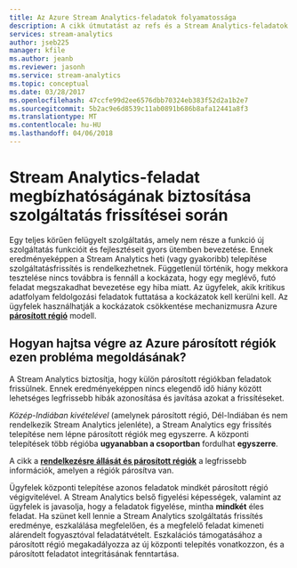 ```yaml
---
title: Az Azure Stream Analytics-feladatok folyamatossága
description: A cikk útmutatást az refs és a Stream Analytics-feladatok frissítése.
services: stream-analytics
author: jseb225
manager: kfile
ms.author: jeanb
ms.reviewer: jasonh
ms.service: stream-analytics
ms.topic: conceptual
ms.date: 03/28/2017
ms.openlocfilehash: 47ccfe99d2ee6576dbb70324eb383f52d2a1b2e7
ms.sourcegitcommit: 5b2ac9e6d8539c11ab0891b686b8afa12441a8f3
ms.translationtype: MT
ms.contentlocale: hu-HU
ms.lasthandoff: 04/06/2018
---
```

# <a name="guarantee-stream-analytics-job-reliability-during-service-updates"></a>Stream Analytics-feladat megbízhatóságának biztosítása szolgáltatás frissítései során

Egy teljes körűen felügyelt szolgáltatás, amely nem része a funkció új szolgáltatás funkcióit és fejlesztéseit gyors ütemben bevezetése. Ennek eredményeképpen a Stream Analytics heti (vagy gyakoribb) telepítése szolgáltatásfrissítés is rendelkezhetnek. Függetlenül történik, hogy mekkora tesztelése nincs továbbra is fennáll a kockázata, hogy egy meglévő, futó feladat megszakadhat bevezetése egy hiba miatt. Az ügyfelek, akik kritikus adatfolyam feldolgozási feladatok futtatása a kockázatok kell kerülni kell. Az ügyfelek használhatják a kockázatok csökkentése mechanizmusra Azure **[párosított régió](https://docs.microsoft.com/azure/best-practices-availability-paired-regions)** modell. 

## <a name="how-do-azure-paired-regions-address-this-concern"></a>Hogyan hajtsa végre az Azure párosított régiók ezen probléma megoldásának?

A Stream Analytics biztosítja, hogy külön párosított régiókban feladatok frissülnek. Ennek eredményeképpen nincs elegendő idő hiány között lehetséges legfrissebb hibák azonosítása és javítása azokat a frissítéseket.

_Közép-Indiában kivételével_ (amelynek párosított régió, Dél-Indiában és nem rendelkezik Stream Analytics jelenléte), a Stream Analytics egy frissítés telepítése nem lépne párosított régiók meg egyszerre. A központi telepítések több régióba **ugyanabban a csoportban** fordulhat **egyszerre**.

A cikk a **[rendelkezésre állását és párosított régiók](https://docs.microsoft.com/azure/best-practices-availability-paired-regions)** a legfrissebb információk, amelyen a régiók párosítva van.

Ügyfelek központi telepítése azonos feladatok mindkét párosított régió végigvitelével. A Stream Analytics belső figyelési képességek, valamint az ügyfelek is javasolja, hogy a feladatok figyelése, mintha **mindkét** éles feladat. Ha szünet kell lennie a Stream Analytics szolgáltatás frissítés eredménye, eszkalálása megfelelően, és a megfelelő feladat kimeneti alárendelt fogyasztóval feladatátvételt. Eszkalációs támogatásához a párosított régió megakadályozza az új központi telepítés vonatkozzon, és a párosított feladatot integritásának fenntartása.
